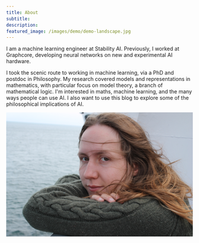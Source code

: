 ```yaml
---
title: About
subtitle: 
description: 
featured_image: /images/demo/demo-landscape.jpg
---
```


I am a machine learning engineer at Stability AI. Previously, I worked at Graphcore, developing neural networks on new and experimental AI hardware.

I took the scenic route to working in machine learning, via a PhD and postdoc in Philosophy. My research covered models and representations in mathematics, with particular focus on model theory, a branch of mathematical logic. I'm interested in maths, machine learning, and the many ways people can use AI. I also want to use this blog to explore some of the philosophical implications of AI. 


 <img src="images/IMG_2274.jpg">